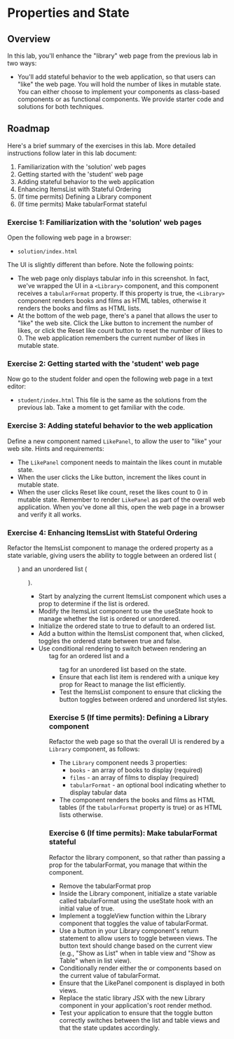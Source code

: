 # Properties and State

## Overview
In this lab, you'll enhance the "library" web page from the previous lab in two ways:
- You'll add stateful behavior to the web application, so that users can "like" the web page. You will hold the number of likes in mutable state.
You can either choose to implement your components as class-based components or as functional components. We provide starter code and solutions for both techniques.



## Roadmap
Here's a brief summary of the exercises in this lab. More detailed instructions follow later in this lab document:

1. Familiarization with the 'solution' web pages
2. Getting started with the 'student' web page
3. Adding stateful behavior to the web application
4. Enhancing ItemsList with Stateful Ordering
5. (If time permits) Defining a Library component
6. (If time permits) Make tabularFormat stateful

### Exercise 1: Familiarization with the 'solution' web pages
Open the following web page in a browser:
- `solution/index.html`

The UI is slightly different than before. Note the following points:
- The web page only displays tabular info in this screenshot. In fact, we've wrapped the UI in a `<Library>` component, and this component receives a `tabularFormat` property. If this property is true, the `<Library>` component renders books and films as HTML tables, otherwise it renders the books and films as HTML lists.
- At the bottom of the web page, there's a panel that allows the user to "like" the web site. Click the Like button to increment the number of likes, or click the Reset like count button to reset the number of likes to 0. The web application remembers the current number of likes in mutable state.

### Exercise 2: Getting started with the 'student' web page
Now go to the student folder and open the following web page in a text editor:
- `student/index.html`
This file is the same as the solutions from the previous lab. Take a moment to get familiar with the code.

### Exercise 3: Adding stateful behavior to the web application
Define a new component named `LikePanel`, to allow the user to "like" your web site.
Hints and requirements:
- The `LikePanel` component needs to maintain the likes count in mutable state.
- When the user clicks the Like button, increment the likes count in mutable state.
- When the user clicks Reset like count, reset the likes count to 0 in mutable state.
Remember to render `LikePanel` as part of the overall web application. When you've done all this, open the web page in a browser and verify it all works.

### Exercise 4: Enhancing ItemsList with Stateful Ordering
Refactor the ItemsList component to manage the ordered property as a state variable, giving users the ability to toggle between an ordered list (<ol>) and an unordered list (<ul>).
- Start by analyzing the current ItemsList component which uses a prop to determine if the list is ordered.
- Modify the ItemsList component to use the useState hook to manage whether the list is ordered or unordered.
- Initialize the ordered state to true to default to an ordered list.
- Add a button within the ItemsList component that, when clicked, toggles the ordered state between true and false.
- Use conditional rendering to switch between rendering an <ol> tag for an ordered list and a <ul> tag for an unordered list based on the state.
- Ensure that each list item is rendered with a unique key prop for React to manage the list efficiently.
- Test the ItemsList component to ensure that clicking the button toggles between ordered and unordered list styles.

### Exercise 5 (If time permits): Defining a Library component
Refactor the web page so that the overall UI is rendered by a `Library` component, as follows:
- The `Library` component needs 3 properties:
  - `books` - an array of books to display (required)
  - `films` - an array of films to display (required)
  - `tabularFormat` - an optional bool indicating whether to display tabular data
- The component renders the books and films as HTML tables (if the `tabularFormat` property is true) or as HTML lists otherwise.

### Exercise 6 (If time permits): Make tabularFormat stateful
Refactor the library component, so that rather than passing a prop for the tabularFormat, you manage that within the component.
- Remove the tabularFormat prop
- Inside the Library component, initialize a state variable called tabularFormat using the useState hook with an initial value of true.
- Implement a toggleView function within the Library component that toggles the value of tabularFormat.
- Use a button in your Library component's return statement to allow users to toggle between views. The button text should change based on the current view (e.g., "Show as List" when in table view and "Show as Table" when in list view).
- Conditionally render either the <Table> or <ItemsList> components based on the current value of tabularFormat.
- Ensure that the LikePanel component is displayed in both views.
- Replace the static library JSX with the new Library component in your application's root render method.
- Test your application to ensure that the toggle button correctly switches between the list and table views and that the state updates accordingly.
